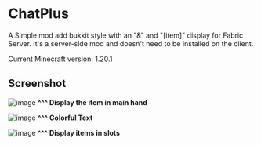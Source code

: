 # ChatPlus
 A Simple mod add bukkit style with an "&" and "[item]" display for Fabric Server.
 It's a server-side mod and doesn't need to be installed on the client.
 
 Current Minecraft version: 1.20.1

## Screenshot
![image](https://github.com/CPTProgrammer/ChatPlus/assets/46586216/dcd2ca4b-79e9-4692-a8de-02fddfe4a392)
 **^^^ Display the item in main hand**

![image](https://github.com/CPTProgrammer/ChatPlus/assets/46586216/b0449371-35aa-451b-ab9c-af464f6c597d)
 **^^^ Colorful Text**

![image](https://github.com/CPTProgrammer/ChatPlus/assets/46586216/dc3f0451-cbea-4610-8575-ea5da4e97f0f)
 **^^^ Display items in slots**
